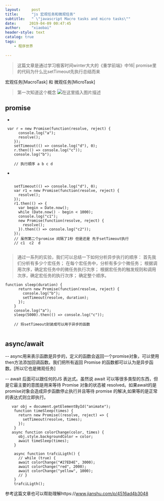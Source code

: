 ```yaml
---
layout:     post
title:      "js 宏观任务和微观任务"
subtitle:   " \"javascript Macro tasks and micro tasks\""
date:      2019-04-09 00:47:45
author:     "xiaobai"
header-style: text
catalog: true
tags:
    - 程序世界
     
---
```




> 这篇文章是通过学习极客时间winter大大的《重学前端》中16| promise里的代码为什么比setTimeout先执行总结而来

宏观任务[MacroTask] 和  微观任务[MicroTask]
> 第一次知道这个概念
![在这里插入图片描述](https://img-blog.csdnimg.cn/20190408165620808.png?x-oss-process=image/watermark,type_ZmFuZ3poZW5naGVpdGk,shadow_10,text_aHR0cHM6Ly9ibG9nLmNzZG4ubmV0L3dlaXhpbl8zNjg1MjIzNQ==,size_16,color_FFFFFF,t_70)

 
## promise
 - 

```
 var r = new Promise(function(resolve, reject) {
      console.log("a");
      resolve();
    });
    setTimeout(() => console.log("d"), 0);
    r.then(() => console.log("c"));
    console.log("b");

    // 执行顺序 a b c d
```
-
```

    setTimeout(() => console.log("d"), 0);
    var r1 = new Promise(function(resolve, reject) {
      resolve();
    });
    r1.then(() => {
      var begin = Date.now();
      while (Date.now() - begin < 1000);
      console.log("c1");
      new Promise(function(resolve, reject) {
        resolve();
      }).then(() => console.log("c2"));
    });
    // 虽然第二个promise 间隔了1秒 但是还是 先于setTimeout执行
    // c1  c2  d
    
```
 >  通过一系列的实验，我们可以总结一下如何分析异步执行的顺序：
     首先我们分析有多少个宏任务；
    在每个宏任务中，分析有多少个微任务；
     根据调用次序，确定宏任务中的微任务执行次序；
     根据宏任务的触发规则和调用次序，确定宏任务的执行次序；
    确定整个顺序。
```
function sleep(duration) {
      return new Promise(function(resolve, reject) {
        console.log("b");
        setTimeout(resolve, duration);
      });
    }
    console.log("a");
    sleep(5000).then(() => console.log("c"));

    // 将setTimeout封装成可以用于异步的函数
 
```
## async/await
-- async用来表示函数是异步的，定义的函数会返回一个promise对象，可以使用then方法添加回调函数。我们把所有返回 Promise 的函数都可以认为是异步函数。[所以它也是微观任务]

-- await 后面可以跟任何的JS 表达式。虽然说 await 可以等很多类型的东西，但是它最主要的意图是用来等待 Promise 对象的状态被 resolved。如果await的是 promise对象会造成异步函数停止执行并且等待 promise 的解决,如果等的是正常的表达式则立即执行。
```
   var obj = document.getElementById("animate");
    function timeSleep(times) {
      return new Promise((resolve, reject) => {
        setTimeout(resolve, times);
      });
    }
   async function colorChange(color, times) {
      obj.style.backgroundColor = color;
      await timeSleep(times);
    }

    async function trafciLigth() {
      // while (true) {
      await colorChange("#27ED4E", 3000);
      await colorChange("red", 2000);
      await colorChange("yellow", 1000);
      // }
    }
    trafciLigth();
```
参考这篇文章也可以帮助理解https://www.jianshu.com/p/4516ad4b3048